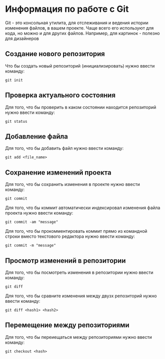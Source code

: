 # Информация по работе с Git

Git - это консольная утилита, для отслеживания и ведения истории изменения файлов, в вашем проекте. Чаще всего его используют для кода, но можно и для других файлов. Например, для картинок - полезно для дизайнеров

## Создание нового репозитория

Что бы создать новый репозиторий (инициализировать) нужно ввести команду:

    git init

## Проверка актуального состояния

Для того, что бы проверить в каком состоянии находится репозиторий нужно ввести команду:

    git status

## Добавление файла

Для того, что бы добавить файл нужно ввести команду:

    git add <file_name>

## Сохранение изменений проекта

Для того, что бы сохранить изменения в проекте нужно ввести команду:

    git commit

Для того, что бы коммит автоматически индексировал изменения файла проекта нужно ввести команду:

    git commit -am "message"

Для того, что бы прокомментировать коммит прямо из командной строки вместо текстового редактора нужно ввести команду:

    git commit -m "message"
    
## Просмотр изменений в репозитории

Для того, что бы посмотреть изменения в репозитории нужно ввести команду:

    git diff

Для того, что бы сравните изменения между двузх репозиторий нужно ввести команду:

    git diff <hash1> <hash2>

## Перемещение между репозиториями

Для того, что бы переиещаться между репозиториями нужно ввести команду:

    git checkout <hash>
    